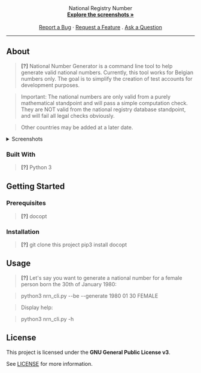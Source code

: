 
<div align="center">
  National Registry Number
  <br />
  <a href="#about"><strong>Explore the screenshots »</strong></a>
  <br />
  <br />
  <a href="https://github.com/DamienDaco/NRN_CLI/issues/new?assignees=&labels=bug&template=01_BUG_REPORT.md&title=bug%3A+">Report a Bug</a>
  ·
  <a href="https://github.com/DamienDaco/NRN_CLI/issues/new?assignees=&labels=enhancement&template=02_FEATURE_REQUEST.md&title=feat%3A+">Request a Feature</a>
  .
  <a href="https://github.com/DamienDaco/NRN_CLI/issues/new?assignees=&labels=question&template=04_SUPPORT_QUESTION.md&title=support%3A+">Ask a Question</a>
</div>



---

## About

> **[?]**
> National Number Generator is a command line tool to help generate valid national numbers.
> Currently, this tool works for Belgian numbers only.
> The goal is to simplify the creation of test accounts for development purposes.

> Important: The national numbers are only valid from a purely mathematical standpoint and will pass a simple computation check.
> They are NOT valid from the national registry database standpoint, and will fail all legal checks obviously.

> Other countries may be added at a later date.

<details>
<summary>Screenshots</summary>
<br>

> **[?]**
> Please provide your screenshots here.

|                               Home Page                               |                               Login Page                               |
| :-------------------------------------------------------------------: | :--------------------------------------------------------------------: |
| <img src="docs/images/nrn.png" title="Home Page" width="100%"> | <img src="docs/images/nrn.png" title="Login Page" width="100%"> |

</details>

### Built With

> **[?]**
> Python 3

## Getting Started

### Prerequisites

> **[?]**
> docopt

### Installation

> **[?]**
> git clone this project
> pip3 install docopt

## Usage

> **[?]**
> Let's say you want to generate a national number for a female person born the 30th of January 1980:

> python3 nrn_cli.py --be --generate 1980 01 30 FEMALE

> Display help: 

> python3 nrn_cli.py -h


## License

This project is licensed under the **GNU General Public License v3**.

See [LICENSE](LICENSE) for more information.

